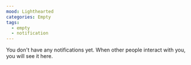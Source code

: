 ```yaml
---
mood: Lighthearted
categories: Empty
tags:
  - empty
  - notification
---
```

You don't have any notifications yet. When other people interact with you, you will see it here.